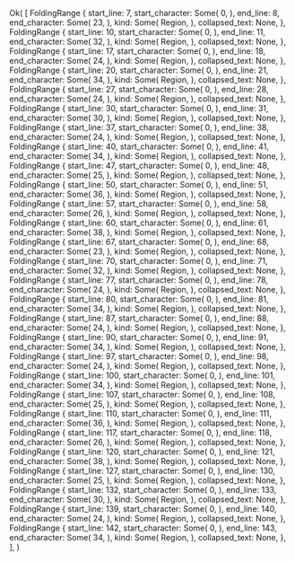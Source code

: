 Ok(
    [
        FoldingRange {
            start_line: 7,
            start_character: Some(
                0,
            ),
            end_line: 8,
            end_character: Some(
                23,
            ),
            kind: Some(
                Region,
            ),
            collapsed_text: None,
        },
        FoldingRange {
            start_line: 10,
            start_character: Some(
                0,
            ),
            end_line: 11,
            end_character: Some(
                32,
            ),
            kind: Some(
                Region,
            ),
            collapsed_text: None,
        },
        FoldingRange {
            start_line: 17,
            start_character: Some(
                0,
            ),
            end_line: 18,
            end_character: Some(
                24,
            ),
            kind: Some(
                Region,
            ),
            collapsed_text: None,
        },
        FoldingRange {
            start_line: 20,
            start_character: Some(
                0,
            ),
            end_line: 21,
            end_character: Some(
                34,
            ),
            kind: Some(
                Region,
            ),
            collapsed_text: None,
        },
        FoldingRange {
            start_line: 27,
            start_character: Some(
                0,
            ),
            end_line: 28,
            end_character: Some(
                24,
            ),
            kind: Some(
                Region,
            ),
            collapsed_text: None,
        },
        FoldingRange {
            start_line: 30,
            start_character: Some(
                0,
            ),
            end_line: 31,
            end_character: Some(
                30,
            ),
            kind: Some(
                Region,
            ),
            collapsed_text: None,
        },
        FoldingRange {
            start_line: 37,
            start_character: Some(
                0,
            ),
            end_line: 38,
            end_character: Some(
                24,
            ),
            kind: Some(
                Region,
            ),
            collapsed_text: None,
        },
        FoldingRange {
            start_line: 40,
            start_character: Some(
                0,
            ),
            end_line: 41,
            end_character: Some(
                34,
            ),
            kind: Some(
                Region,
            ),
            collapsed_text: None,
        },
        FoldingRange {
            start_line: 47,
            start_character: Some(
                0,
            ),
            end_line: 48,
            end_character: Some(
                25,
            ),
            kind: Some(
                Region,
            ),
            collapsed_text: None,
        },
        FoldingRange {
            start_line: 50,
            start_character: Some(
                0,
            ),
            end_line: 51,
            end_character: Some(
                36,
            ),
            kind: Some(
                Region,
            ),
            collapsed_text: None,
        },
        FoldingRange {
            start_line: 57,
            start_character: Some(
                0,
            ),
            end_line: 58,
            end_character: Some(
                26,
            ),
            kind: Some(
                Region,
            ),
            collapsed_text: None,
        },
        FoldingRange {
            start_line: 60,
            start_character: Some(
                0,
            ),
            end_line: 61,
            end_character: Some(
                38,
            ),
            kind: Some(
                Region,
            ),
            collapsed_text: None,
        },
        FoldingRange {
            start_line: 67,
            start_character: Some(
                0,
            ),
            end_line: 68,
            end_character: Some(
                23,
            ),
            kind: Some(
                Region,
            ),
            collapsed_text: None,
        },
        FoldingRange {
            start_line: 70,
            start_character: Some(
                0,
            ),
            end_line: 71,
            end_character: Some(
                32,
            ),
            kind: Some(
                Region,
            ),
            collapsed_text: None,
        },
        FoldingRange {
            start_line: 77,
            start_character: Some(
                0,
            ),
            end_line: 78,
            end_character: Some(
                24,
            ),
            kind: Some(
                Region,
            ),
            collapsed_text: None,
        },
        FoldingRange {
            start_line: 80,
            start_character: Some(
                0,
            ),
            end_line: 81,
            end_character: Some(
                34,
            ),
            kind: Some(
                Region,
            ),
            collapsed_text: None,
        },
        FoldingRange {
            start_line: 87,
            start_character: Some(
                0,
            ),
            end_line: 88,
            end_character: Some(
                24,
            ),
            kind: Some(
                Region,
            ),
            collapsed_text: None,
        },
        FoldingRange {
            start_line: 90,
            start_character: Some(
                0,
            ),
            end_line: 91,
            end_character: Some(
                34,
            ),
            kind: Some(
                Region,
            ),
            collapsed_text: None,
        },
        FoldingRange {
            start_line: 97,
            start_character: Some(
                0,
            ),
            end_line: 98,
            end_character: Some(
                24,
            ),
            kind: Some(
                Region,
            ),
            collapsed_text: None,
        },
        FoldingRange {
            start_line: 100,
            start_character: Some(
                0,
            ),
            end_line: 101,
            end_character: Some(
                34,
            ),
            kind: Some(
                Region,
            ),
            collapsed_text: None,
        },
        FoldingRange {
            start_line: 107,
            start_character: Some(
                0,
            ),
            end_line: 108,
            end_character: Some(
                25,
            ),
            kind: Some(
                Region,
            ),
            collapsed_text: None,
        },
        FoldingRange {
            start_line: 110,
            start_character: Some(
                0,
            ),
            end_line: 111,
            end_character: Some(
                36,
            ),
            kind: Some(
                Region,
            ),
            collapsed_text: None,
        },
        FoldingRange {
            start_line: 117,
            start_character: Some(
                0,
            ),
            end_line: 118,
            end_character: Some(
                26,
            ),
            kind: Some(
                Region,
            ),
            collapsed_text: None,
        },
        FoldingRange {
            start_line: 120,
            start_character: Some(
                0,
            ),
            end_line: 121,
            end_character: Some(
                38,
            ),
            kind: Some(
                Region,
            ),
            collapsed_text: None,
        },
        FoldingRange {
            start_line: 127,
            start_character: Some(
                0,
            ),
            end_line: 130,
            end_character: Some(
                25,
            ),
            kind: Some(
                Region,
            ),
            collapsed_text: None,
        },
        FoldingRange {
            start_line: 132,
            start_character: Some(
                0,
            ),
            end_line: 133,
            end_character: Some(
                30,
            ),
            kind: Some(
                Region,
            ),
            collapsed_text: None,
        },
        FoldingRange {
            start_line: 139,
            start_character: Some(
                0,
            ),
            end_line: 140,
            end_character: Some(
                24,
            ),
            kind: Some(
                Region,
            ),
            collapsed_text: None,
        },
        FoldingRange {
            start_line: 142,
            start_character: Some(
                0,
            ),
            end_line: 143,
            end_character: Some(
                34,
            ),
            kind: Some(
                Region,
            ),
            collapsed_text: None,
        },
    ],
)